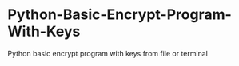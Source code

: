 # Python-Basic-Encrypt-Program-With-Keys
Python basic encrypt program with keys from file or terminal
